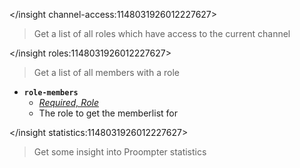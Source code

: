 </insight channel-access:1148031926012227627>
> Get a list of all roles which have access to the current channel

</insight roles:1148031926012227627>
> Get a list of all members with a role
- __**`role-members`**__
  - *[Required, Role](<https://discord.com/channels/1100933695986208849/1139918131737923614/1149278889156296724>)*
  - The role to get the memberlist for

</insight statistics:1148031926012227627>
> Get some insight into Proompter statistics

